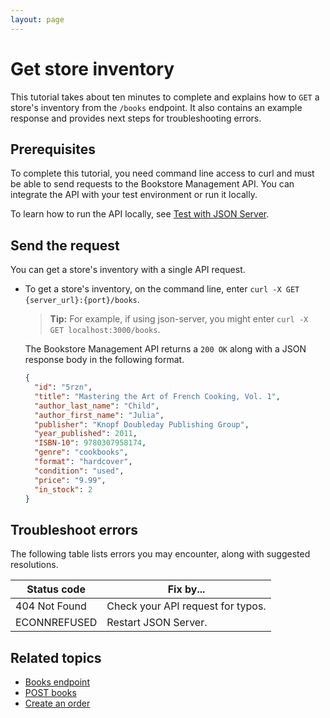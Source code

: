 ```yaml
---
layout: page
---
```

# Get store inventory

This tutorial takes about ten minutes to complete and explains how to `GET` a store's inventory from the `/books` endpoint. It also contains an example response and provides next steps for troubleshooting errors.

## Prerequisites

To complete this tutorial, you need command line access to curl and must be able to send requests to the Bookstore Management API. You can integrate the API with your test environment or run it locally.

To learn how to run the API locally, see [Test with JSON Server](test-with-json-server.md).

## Send the request

You can get a store's inventory with a single API request.

* To get a store's inventory, on the command line, enter `curl -X GET {server_url}:{port}/books`.

    > **Tip:**
    > For example, if using json-server, you might enter `curl -X GET localhost:3000/books`.

    The Bookstore Management API returns a `200 OK` along with a JSON response body in the following format.

    ```json
    {
      "id": "5rzn",
      "title": "Mastering the Art of French Cooking, Vol. 1",
      "author_last_name": "Child",
      "author_first_name": "Julia",
      "publisher": "Knopf Doubleday Publishing Group",
      "year_published": 2011,
      "ISBN-10": 9780307958174,
      "genre": "cookbooks",
      "format": "hardcover",
      "condition": "used",
      "price": "9.99",
      "in_stock": 2
    }
    ```

## Troubleshoot errors

The following table lists errors you may encounter, along with suggested resolutions.

| Status code             | Fix by...                                       |
|-------------------------|---------------------------------------------------|
| 404 Not Found           | Check your API request for typos. |
| ECONNREFUSED            | Restart JSON Server.                      |

## Related topics

* [Books endpoint](../reference/books.md)
* [POST books](../reference/post-books.md)
* [Create an order](create-an-order.md)
